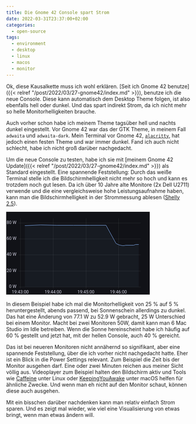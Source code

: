 ```yaml
---
title: Die Gnome 42 Console spart Strom
date: 2022-03-31T23:37:00+02:00
categories:
  - open-source
tags:
  - environment
  - desktop
  - linux
  - macos
  - monitor
---
```

Ok, diese Kausalkette muss ich wohl erklären.
[Seit ich Gnome 42 benutze]({{< relref "/post/2022/03/27-gnome42/index.md" >}}), benutze ich die neue Console.
Diese kann automatisch dem Desktop Theme folgen, ist also ebenfalls hell oder dunkel.
Und das spart indirekt Strom, da ich nicht mehr so helle Monitorhelligkeiten brauche.
<!--more-->

Auch vorher schon habe ich meinem Theme tagsüber hell und nachts dunkel eingestellt.
Vor Gnome 42 war das der GTK Theme, in meinem Fall `adwaita` und `adwaita-dark`.
Mein Terminal vor Gnome 42, [`alacritty`](https://github.com/alacritty/alacritty), hat jedoch einen festen Theme und war immer dunkel.
Fand ich auch nicht schlecht, habe ich nicht groß darüber nachgedacht.

Um die neue Console zu testen, habe ich sie mit [meinem Gnome 42 Update]({{< relref "/post/2022/03/27-gnome42/index.md" >}}) als Standard eingestellt.
Eine spannende Feststellung: Durch das weiße Terminal stelle ich die Bildschirmhelligkeit nicht mehr so hoch und kann es trotzdem noch gut lesen.
Da ich über 10 Jahre alte Monitore (2x Dell U2711) verwende und die eine vergleichsweise hohe Leistungsaufnahme haben, kann man die Bildschirmhelligkeit in der Strommessung ablesen ([Shelly 2.5](https://shelly.cloud/products/shelly-25-smart-home-automation-relay/)).

![Graph welcher den Stromverbrauch vom Monitor anzeigt](monitor.png)

In diesem Beispiel habe ich mal die Monitorhelligkeit von 25 % auf 5 % heruntergestellt, abends passend, bei Sonnenschein allerdings zu dunkel.
Das hat eine Änderung von 77.1 W zu 52.9 W gebracht, 25 W Unterschied bei einem Monitor.
Macht bei zwei Monitoren 50W, damit kann man 6 Mac Studio im Idle betreiben.
Wenn die Sonne hereinscheint habe ich häufig auf 60 % gestellt und jetzt hat, mit der hellen Console, auch 40 % gereicht.

Das ist bei neueren Monitoren nicht annähernd so signifikant, aber eine spannende Feststellung, über die ich vorher nicht nachgedacht hatte.
Eher ist ein Blick in die Power Settings relevant.
Zum Beispiel die Zeit bis der Monitor ausgehen darf.
Eine oder zwei Minuten reichen aus meiner Sicht völlig aus.
Videoplayer zum Beispiel halten den Bildschirm aktiv und Tools wie [Caffeine](https://github.com/eonpatapon/gnome-shell-extension-caffeine) unter Linux oder [KeepingYouAwake](https://keepingyouawake.app/) unter macOS helfen für ähnliche Zwecke.
Und wenn man eh nicht auf den Monitor schaut, können diese auch ausgehen.

Mit ein bisschen darüber nachdenken kann man relativ einfach Strom sparen.
Und es zeigt mal wieder, wie viel eine Visualisierung von etwas bringt, wenn man etwas ändern will.
